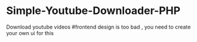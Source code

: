 # Simple-Youtube-Downloader-PHP
Download youtube videos 
#frontend design is too bad , you need to create your own ui for this
